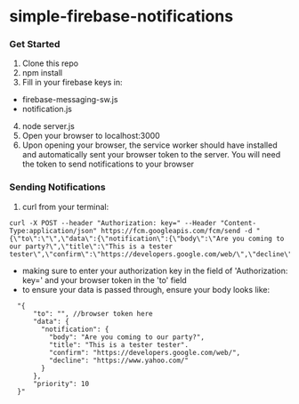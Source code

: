 # simple-firebase-notifications

### Get Started

1. Clone this repo
2. npm install
3. Fill in your firebase keys in:
  - firebase-messaging-sw.js
  - notification.js
4. node server.js
5. Open your browser to localhost:3000
6. Upon opening your browser, the service worker should have installed and automatically sent your browser token to the server. You will need the token to send notifications to your browser


### Sending Notifications

1. curl from your terminal:
```
curl -X POST --header "Authorization: key=" --Header "Content-Type:application/json" https://fcm.googleapis.com/fcm/send -d "{\"to\":\"\",\"data\":{\"notification\":{\"body\":\"Are you coming to our party?\",\"title\":\"This is a tester tester\",\"confirm\":\"https://developers.google.com/web/\",\"decline\":\"https://www.yahoo.com/\"}},\"priority\":10}"
```
  - making sure to enter your authorization key in the field of 'Authorization: key=' and your browser token in the 'to' field
  - to ensure your data is passed through, ensure your body looks like:
```
  "{
      "to": "", //browser token here
      "data": {
        "notification": {
          "body": "Are you coming to our party?",
          "title": "This is a tester tester".
          "confirm": "https://developers.google.com/web/",
          "decline": "https://www.yahoo.com/"
        }
      },
      "priority": 10
  }"
```
